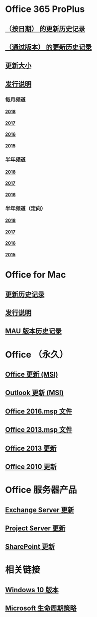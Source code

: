 # Office 365 ProPlus
## [（按日期） 的更新历史记录](update-history-office365-proplus-by-date.md)
## [（通过版本） 的更新历史记录](update-history-office365-proplus-by-version.md)
## [更新大小](download-sizes-office365-proplus-updates.md)

## [发行说明](release-notes-office365-proplus.md)

### 每月频道
#### [2018](monthly-channel-2018.md)
#### [2017](monthly-channel-2017.md)
#### [2016](monthly-channel-2016.md)
#### [2015](monthly-channel-2015.md)

### 半年频道
#### [2018](semi-annual-channel-2018.md)
#### [2017](semi-annual-channel-2017.md)
#### [2016](semi-annual-channel-2016.md)

### 半年频道（定向）
#### [2018](semi-annual-channel-targeted-2018.md)
#### [2017](semi-annual-channel-targeted-2017.md)
#### [2016](semi-annual-channel-targeted-2016.md)
#### [2015](semi-annual-channel-targeted-2015.md)

# Office for Mac
## [更新历史记录](update-history-office-for-mac.md)
## [发行说明](release-notes-office-for-mac.md)
## [MAU 版本历史记录](release-history-microsoft-autoupdate.md)

# Office （永久）
## [Office 更新 (MSI)](office-updates-msi.md)
## [Outlook 更新 (MSI)](outlook-updates-msi.md)
## [Office 2016.msp 文件](msp-files-office-2016.md)
## [Office 2013.msp 文件](msp-files-office-2013.md)
## [Office 2013 更新](update-history-office-2013.md)
## [Office 2010 更新](update-history-office-2010-click-to-run.md)

# Office 服务器产品
## [Exchange Server 更新](https://technet.microsoft.com/library/hh135098(v=exchg.150).aspx)
## [Project Server 更新](project-server-updates.md)
## [SharePoint 更新](sharepoint-updates.md)

# 相关链接
## [Windows 10 版本](https://www.microsoft.com/itpro/windows-10/release-information)
## [Microsoft 生命周期策略](https://support.microsoft.com/lifecycle)


